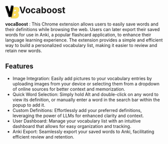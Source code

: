 # <img src="public/icons/icon_48.png" width="45" align="left"> Vocaboost

**vocaBoost** : This Chrome extension allows users to easily save words and their definitions while browsing the web. Users can later export their saved words for use in Anki, a popular flashcard application, to enhance their language learning experience. The extension provides a simple and efficient way to build a personalized vocabulary list, making it easier to review and retain new words.


## Features

- Image Integration: Easily add pictures to your vocabulary entries by uploading images from your device or         selecting them from a dropdown of online sources for better context and memorization.
- Quick Word Selection: Simply hold Alt and double-click on any word to view its definition, or manually enter a word in the search bar within the popup to add it.
- Custom Definitions: Effortlessly add your preferred definitions, leveraging the power of LLMs for enhanced clarity and context.
- User Dashboard: Manage your vocabulary list with an intuitive dashboard that allows for easy organization and tracking.
- Anki Export: Seamlessly export your saved words to Anki, facilitating efficient review and retention.